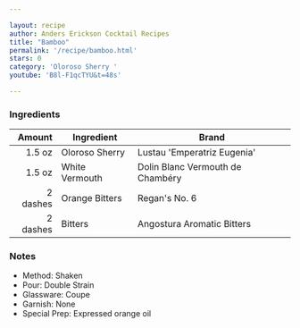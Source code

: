 ```yaml
---

layout: recipe
author: Anders Erickson Cocktail Recipes
title: "Bamboo"
permalink: '/recipe/bamboo.html'
stars: 0
category: 'Oloroso Sherry '
youtube: 'B8l-F1qcTYU&t=48s'

---
```


### Ingredients

| Amount   | Ingredient         | Brand                            |
| -------: | -------------- | -------------------------------- |
|   1.5 oz | Oloroso Sherry | Lustau 'Emperatriz Eugenia'      |
|   1.5 oz | White Vermouth | Dolin Blanc Vermouth de Chambéry |
| 2 dashes | Orange Bitters | Regan's No. 6                    |
| 2 dashes | Bitters        | Angostura Aromatic Bitters       |

### Notes

- Method: Shaken
- Pour: Double Strain
- Glassware: Coupe
- Garnish: None
- Special Prep: Expressed orange oil

